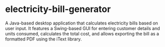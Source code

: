 # electricity-bill-generator
A Java-based desktop application that calculates electricity bills based on user input. It features a Swing-based GUI for entering customer details and units consumed, calculates the total cost, and allows exporting the bill as a formatted PDF using the iText library.
